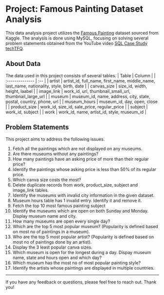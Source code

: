 # Project: Famous Painting Dataset Analysis

This data analysis project utilizes the [Famous Painting](https://www.kaggle.com/datasets/mexwell/famous-paintings) dataset sourced from Kaggle. The analysis is done using MySQL, focusing on solving several problem statements obtained from the YouTube video [SQL Case Study techTFQ](https://www.youtube.com/watch?v=AZ29DXaJ1Ts).

## About Data
The data used in this project consists of several tables.
| Table           | Column |
| :-------------- | :--    |
| artist          | artist_id, full_name, first_name, middle_name, last_name, nationality, style, birth, date  |
| canvas_size     | size_id, width, height, laabel                                                             |
| image_link      | work_id, url, thumbnail_small_url, thumbnail_large_url                                     |
| museum          | museum_id, name, address, city, state, postal, country, phone, url                         |
| museum_hours    | museum_id, day, open, close                                                                |
| product_size    | work_id, size_id, sale_price, regular_price                                                |
| subject         | work_id, subject                                                                           |
| work            | work_id, name, artist_id, style, museum_id                                                 |

## Problem Statements
This project aims to address the following issues.
1.	Fetch all the paintings which are not displayed on any museums.
2.	Are there museums without any paintings?
3.	How many paintings have an asking price of more than their regular price?
4.	Identify the paintings whose asking price is less than 50% of its regular price.
5.	Which canva size costs the most?
6.	Delete duplicate records from work, product_size, subject and image_link tables.
7.	Identify the museums with invalid city information in the given dataset.
8.	Museum hours table has 1 invalid entry. Identify it and remove it.
9.	Fetch the top 10 most famous painting subject
10. Identify the museums which are open on both Sunday and Monday. Display museum name and city.
11. How many museums are open every single day?
12. Which are the top 5 most popular museum? (Popularity is defined based on most no of paintings in a museum).
13. Who are the top 5 most popular artist? (Popularity is defined based on most no of paintings done by an artist).
14. Display the 3 least popular canva sizes.
15. Which museum is open for the longest during a day. Dispay museum name, state and hours open and which day?
16. Which museum has the most no of most popular painting style?
17. Identify the artists whose paintings are displayed in multiple countries.

---

If you have any feedback or questions, please feel free to reach out. Thank you!
